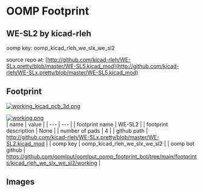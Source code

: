 # OOMP Footprint  
## WE-SL2  by kicad-rleh  
  
oomp key: oomp_kicad_rleh_we_slx_we_sl2  
  
source repo at: [http://github.com/kicad-rleh/WE-SLx.pretty/blob/master/WE-SL5.kicad_mod](http://github.com/kicad-rleh/WE-SLx.pretty/blob/master/WE-SL5.kicad_mod)  
## Footprint  
  
[![working_kicad_pcb_3d.png](working_kicad_pcb_3d_600.png)](working_kicad_pcb_3d.png)  
  
[![working.png](working_600.png)](working.png)  
| name | value | 
| --- | --- | 
| footprint name | WE-SL2 | 
| footprint description | None | 
| number of pads | 4 | 
| github path | http://github.com/kicad-rleh/WE-SLx.pretty/blob/master/WE-SL2.kicad_mod | 
| oomp key | oomp_kicad_rleh_we_slx_we_sl2 | 
| oomp bot github | https://github.com/oomlout/oomlout_oomp_footprint_bot/tree/main/footprints/kicad_rleh_we_slx_we_sl2/working | 
## Images  
